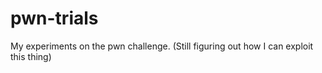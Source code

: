 # pwn-trials
My experiments on the pwn challenge. (Still figuring out how I can exploit this thing)
